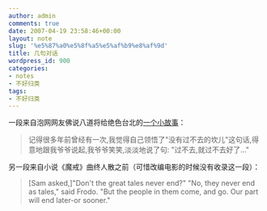 ```yaml
---
author: admin
comments: true
date: 2007-04-19 23:58:46+00:00
layout: note
slug: '%e5%87%a0%e5%8f%a5%e5%af%b9%e8%af%9d'
title: 几句对话
wordpress_id: 900
categories:
- notes
- 不好归类
tags:
- 不好归类
---
```


一段来自泡网网友佛说八道将给绝色台北的[一个小故事](http://paowang.com/cgi-bin/forum/viewpost.cgi?which=paowang&id=664597)：




<blockquote>
记得很多年前曾经有一次,我觉得自己领悟了"没有过不去的坎儿"这句话,得意地跟我爷爷说起,我爷爷笑笑,淡淡地说了句:
"过不去,就过不去好了..." </blockquote>




另一段来自小说《魔戒》曲终人散之前（可惜改编电影的时候没有收录这一段）：





<blockquote>[Sam asked,]"Don't the great tales never end?"
"No, they never end as tales," said Frodo. "But the people in them come, and go. Our part will end later-or sooner."</blockquote>




